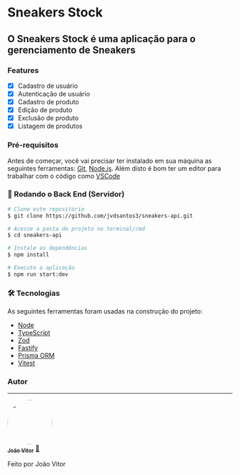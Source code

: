 # Sneakers Stock

## O Sneakers Stock é uma aplicação para o gerenciamento de Sneakers

### Features

- [x] Cadastro de usuário
- [x] Autenticação de usuário
- [x] Cadastro de produto
- [x] Edição de produto
- [x] Exclusão de produto
- [x] Listagem de produtos

### Pré-requisitos

Antes de começar, você vai precisar ter instalado em sua máquina as seguintes ferramentas:
[Git](https://git-scm.com), [Node.js](https://nodejs.org/en/).
Além disto é bom ter um editor para trabalhar com o código como [VSCode](https://code.visualstudio.com/)

### 🎲 Rodando o Back End (Servidor)

```bash
# Clone este repositório
$ git clone https://github.com/jvdsantos3/sneakers-api.git

# Acesse a pasta do projeto no terminal/cmd
$ cd sneakers-api

# Instale as dependências
$ npm install

# Execute a aplicação
$ npm run start:dev
```

### 🛠 Tecnologias

As seguintes ferramentas foram usadas na construção do projeto:

- [Node](https://nodejs.org/pt-br/docs)
- [TypeScript](https://www.typescriptlang.org/)
- [Zod](https://zod.dev/)
- [Fastify](https://fastify.dev/)
- [Prisma ORM](https://www.prisma.io/)
- [Vitest](https://vitest.dev/)

### Autor

---

<a href="https://www.linkedin.com/in/jvdsantosalcantara/">
 <img style="border-radius: 50%;" src="https://github.com/jvdsantos3.png" width="100px;" alt=""/>
 <br />
 <sub><b>João Vitor</b></sub></a> <a href="https://www.linkedin.com/in/jvdsantosalcantara/" title="Linkedin">🚀</a>

Feito por João Vitor
